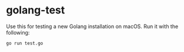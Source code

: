 # golang-test
Use this for testing a new Golang installation on macOS.
Run it with the following:

```bash
go run test.go
```
